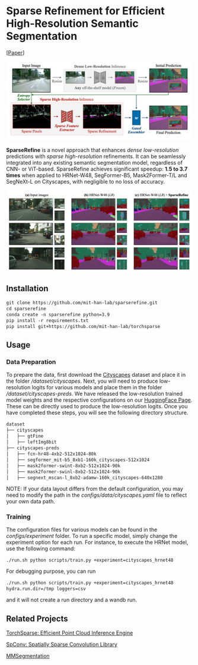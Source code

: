 # Sparse Refinement for Efficient High-Resolution Semantic Segmentation
[[Paper](https://arxiv.org/abs/2407.19014)]

![overview](figures/overview.png)

**SparseRefine** is a novel approach that enhances *dense low-resolution* predictions with *sparse high-resolution* refinements. It can be seamlessly integrated into any existing semantic segmentation model, regardless of CNN- or ViT-based. SparseRefine achieves significant speedup: **1.5 to 3.7 times** when applied to HRNet-W48, SegFormer-B5, Mask2Former-T/L and SegNeXt-L on Cityscapes, with negligible to no loss of accuracy.

![overview](figures/vis.png)

## Installation

```
git clone https://github.com/mit-han-lab/sparserefine.git
cd sparserefine
conda create -n sparserefine python=3.9
pip install -r requirements.txt
pip install git+https://github.com/mit-han-lab/torchsparse
```

## Usage

### Data Preparation

To prepare the data, first download the [Cityscapes](https://www.cityscapes-dataset.com/) dataset and place it in the folder */dataset/cityscapes*. Next, you will need to produce low-resolution logits for various models and place them in the folder */dataset/cityscapes-preds*. We have released the low-resolution trained model weights and the respective configurations on our [HuggingFace Page](https://huggingface.co/mit-han-lab/SparseRefine). These can be directly used to produce the low-resolution logits. Once you have completed these steps, you will see the following directory structure.

```
dataset
├── cityscapes
│   ├── gtFine
│   ├── leftImg8bit
├── cityscapes-preds
│   ├── fcn-hr48-4xb2-512x1024-80k
│   ├── segformer_mit-b5_8xb1-160k_cityscapes-512x1024
│   ├── mask2former-swint-8xb2-512x1024-90k
│   ├── mask2former-swinl-8xb2-512x1024-90k
│   ├── segnext_mscan-l_8xb2-adamw-160k_cityscapes-640x1280
```

NOTE: If your data layout differs from the default configuration, you may need to modify the path in the *configs/data/cityscapes.yaml* file to reflect your own data path.

### Training

The configuration files for various models can be found in the *configs/experiment* folder. To run a specific model, simply change the experiment option for each run. For instance, to execute the HRNet model, use the following command:

```
./run.sh python scripts/train.py +experiment=cityscapes_hrnet48
```

For debugging purpose, you can run 
```
./run.sh python scripts/train.py +experiment=cityscapes_hrnet48 hydra.run.dir=/tmp loggers=csv
```
and it will not create a run directory and a wandb run.

## Related Projects
[TorchSparse: Efficient Point Cloud Inference Engine](https://github.com/mit-han-lab/torchsparse)

[SpConv: Spatially Sparse Convolution Library](https://github.com/traveller59/spconv)

[MMSegmentation](https://github.com/open-mmlab/mmsegmentation)
